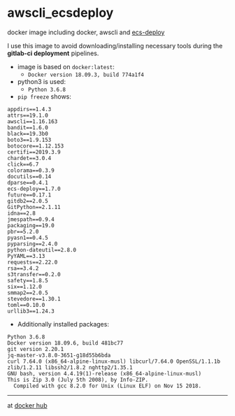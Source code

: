 # awscli_ecsdeploy
docker image including docker, awscli and [ecs-deploy](https://github.com/fabfuel/ecs-deploy/releases)

I use this image to avoid downloading/installing necessary tools during the **gitlab-ci deployment** pipelines.

* image is based on `docker:latest`:
  - `Docker version 18.09.3, build 774a1f4`
* python3 is used:
  - `Python 3.6.8`
* `pip freeze` shows:
```
appdirs==1.4.3
attrs==19.1.0
awscli==1.16.163
bandit==1.6.0
black==19.3b0
boto3==1.9.153
botocore==1.12.153
certifi==2019.3.9
chardet==3.0.4
click==6.7
colorama==0.3.9
docutils==0.14
dparse==0.4.1
ecs-deploy==1.7.0
future==0.17.1
gitdb2==2.0.5
GitPython==2.1.11
idna==2.8
jmespath==0.9.4
packaging==19.0
pbr==5.2.0
pyasn1==0.4.5
pyparsing==2.4.0
python-dateutil==2.8.0
PyYAML==3.13
requests==2.22.0
rsa==3.4.2
s3transfer==0.2.0
safety==1.8.5
six==1.12.0
smmap2==2.0.5
stevedore==1.30.1
toml==0.10.0
urllib3==1.24.3
```

* Additionally installed packages:
```
Python 3.6.8
Docker version 18.09.6, build 481bc77
git version 2.20.1
jq-master-v3.8.0-3651-g18d55b6bda
curl 7.64.0 (x86_64-alpine-linux-musl) libcurl/7.64.0 OpenSSL/1.1.1b zlib/1.2.11 libssh2/1.8.2 nghttp2/1.35.1
GNU bash, version 4.4.19(1)-release (x86_64-alpine-linux-musl)
This is Zip 3.0 (July 5th 2008), by Info-ZIP. 
  Compiled with gcc 8.2.0 for Unix (Linux ELF) on Nov 15 2018.
```

---

at [docker hub](https://hub.docker.com/r/normoes/awscli_ecsdeploy/)
